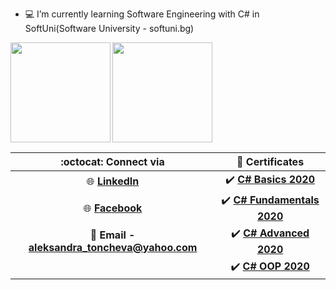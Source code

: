 - 💻 I’m currently learning Software Engineering with C# in SoftUni(Software University - softuni.bg)
<div>
  <img height="160" align="left" src="https://github-readme-stats.vercel.app/api?username=tonchevaAleksandra&count_private=true&true&hide=issues&show_icons=true" />
  <img height="160" src="https://github-readme-stats.vercel.app/api/top-langs/?username=tonchevaAleksandra&layout=compact" />
</div>

| :octocat: Connect via | :scroll: Certificates |
| :-: | :-: |
| :globe_with_meridians: [**LinkedIn**](https://www.linkedin.com/in/aleksandra-toncheva-0a846160/)| :heavy_check_mark: [**C# Basics 2020**](https://softuni.bg/Certificates/Details/81400/6dc2594a)|
| :globe_with_meridians: [**Facebook**](https://www.facebook.com/aleksandra.toncheva.1/)|  :heavy_check_mark: [**C# Fundamentals 2020**](https://softuni.bg/Certificates/Details/86291/8161e7b5)|
| :e-mail: **Email - aleksandra_toncheva@yahoo.com**| :heavy_check_mark: [**C# Advanced 2020**](https://softuni.bg/Certificates/Details/90399/f9596589)|
||:heavy_check_mark: [**C# OOP 2020**](https://softuni.bg/Certificates/Details/95821/e349bfc8)|





